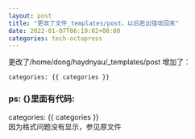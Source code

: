 ```yaml
---
layout: post
title: "更改了文件_templates/post，以后若出错改回来"
date: 2022-01-07T06:19:02+08:00
categories: tech-octopress
---
```


更改了/home/dong/haydnyau/_templates/post
增加了：  

	categories: {{ categories }}

### ps: {}里面有代码:

categories: \{\{ categories \}\}  
因为格式问题没有显示，参见原文件

